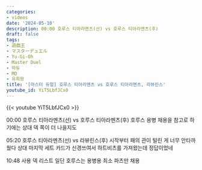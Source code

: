 ```yaml
---
categories:
- videos
date: '2024-05-10'
description: 00:00 호루스 티아라멘츠(선) vs 호루스 티아라멘츠(후)
draft: false
tags:
- 遊戯王
- マスターデュエル
- Yu-Gi-Oh
- Master Duel
- 마듀
- MD
- 유희왕
title: '[마스터 듀얼] 호루스 티아라멘츠 vs 호루스 티아라멘츠, 라뷰린스'
youtube_id: YiT5LbfJCx0
---
```



{{< youtube YiT5LbfJCx0 >}}

00:00 호루스 티아라멘츠(선) vs 호루스 티아라멘츠(후)
호루스 용병 채용을 참고로 하기에는 상대 덱 쪽이 더 나을지도

05:20 호루스 티아라멘츠(선) vs 라뷰린스(후)
시작부터 패의 관이 털린 게 너무 안타까웠다
상대 마지막 세트 카드가 신경쓰여서 하트비츠를 가져왔는데 정답이었네

10:48 사용 덱 리스트
일단 호루스는 용병용 최소 파츠만 채용
